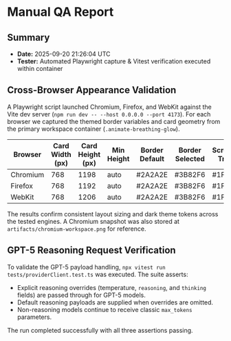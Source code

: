 # Manual QA Report

## Summary
- **Date:** 2025-09-20 21:26:04 UTC
- **Tester:** Automated Playwright capture & Vitest verification executed within container

## Cross-Browser Appearance Validation

A Playwright script launched Chromium, Firefox, and WebKit against the Vite dev server (`npm run dev -- --host 0.0.0.0 --port 4173`).
For each browser we captured the themed border variables and card geometry from the primary workspace container (`.animate-breathing-glow`).

| Browser  | Card Width (px) | Card Height (px) | Min Height | Border Default | Border Selected | Scrollbar Track | Scrollbar Thumb |
|----------|-----------------|------------------|------------|----------------|-----------------|-----------------|-----------------|
| Chromium | 768             | 1198             | auto       | #2A2A2E        | #3B82F6         | #1F1F23         | #3A3A3F         |
| Firefox  | 768             | 1192             | auto       | #2A2A2E        | #3B82F6         | #1F1F23         | #3A3A3F         |
| WebKit   | 768             | 1206             | auto       | #2A2A2E        | #3B82F6         | #1F1F23         | #3A3A3F         |

The results confirm consistent layout sizing and dark theme tokens across the tested engines. A Chromium snapshot was also stored at `artifacts/chromium-workspace.png` for reference.

## GPT-5 Reasoning Request Verification

To validate the GPT-5 payload handling, `npx vitest run tests/providerClient.test.ts` was executed. The suite asserts:
- Explicit reasoning overrides (temperature, `reasoning`, and `thinking` fields) are passed through for GPT-5 models.
- Default reasoning payloads are supplied when overrides are omitted.
- Non-reasoning models continue to receive classic `max_tokens` parameters.

The run completed successfully with all three assertions passing.

